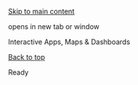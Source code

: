 [Skip to main content](https://www.pittsburghpa.gov/Resident-Services/A-Z-Frequently-Visited/Interactive-Apps-Maps-Dashboards#main-content)

opens in new tab or window

Interactive Apps, Maps & Dashboards

[Back to top](https://www.pittsburghpa.gov/Resident-Services/A-Z-Frequently-Visited/Interactive-Apps-Maps-Dashboards#body-top)

Ready
